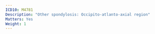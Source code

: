 ```yaml
---
ICD10: M4781
Description: "Other spondylosis: Occipito-atlanto-axial region"
Matters: Yes
Weight: 1
---
```



